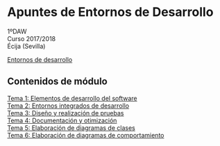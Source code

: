 # Apuntes de Entornos de Desarrollo

1ºDAW  
Curso 2017/2018  
Écija (Sevilla)  

[Entornos de desarrollo](https://www.google.es/url?sa=i&rct=j&q=&esrc=s&source=images&cd=&cad=rja&uact=8&ved=0ahUKEwjq0Jug88TWAhUBWRoKHRMmDl8QjhwIBQ&url=https%3A%2F%2Fwww.youtube.com%2Fwatch%3Fv%3DFgfK4kEZSj4&psig=AFQjCNEJAfiIctiT_cMBDlgxtLXfjOg2Mw&ust=1506585632218467)


## Contenidos de módulo

[Tema 1: Elementos de desarrollo del software](1.ELEMENTOS.MD)    
[Tema 2: Entornos integrados de desarrollo](2.ENTORNOS.MD)  
[Tema 3: Diseño y realización de pruebas](3.PRUEBAS.MD)  
[Tema 4: Documentación y otimización](4.DOCUMENTACION.MD)  
[Tema 5: Elaboración de diagramas de clases](5.DIAGRAMAS_CLASES.MD)  
[Tema 6: Elaboración de diagramas de comportamiento](6.DIAGRAMAS_COMPORTAMIENTO.MD)  

